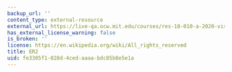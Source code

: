 ```yaml
---
backup_url: ''
content_type: external-resource
external_url: https://live-qa.ocw.mit.edu/courses/res-18-010-a-2020-vision-of-linear-algebra-spring-2020/
has_external_license_warning: false
is_broken: ''
license: https://en.wikipedia.org/wiki/All_rights_reserved
title: ER2
uid: fe3305f1-028d-4ced-aaaa-bdc85b8e5e1a
---
```

